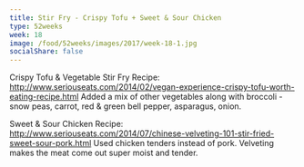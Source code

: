 ```yaml
---
title: Stir Fry - Crispy Tofu + Sweet & Sour Chicken
type: 52weeks
week: 18
image: /food/52weeks/images/2017/week-18-1.jpg
socialShare: false
---
```

Crispy Tofu & Vegetable Stir Fry
Recipe: http://www.seriouseats.com/2014/02/vegan-experience-crispy-tofu-worth-eating-recipe.html
Added a mix of other vegetables along with broccoli - snow peas, carrot, red & green bell pepper, asparagus, onion.

Sweet & Sour Chicken
Recipe: http://www.seriouseats.com/2014/07/chinese-velveting-101-stir-fried-sweet-sour-pork.html
Used chicken tenders instead of pork.  Velveting makes the meat come out super moist and tender.
